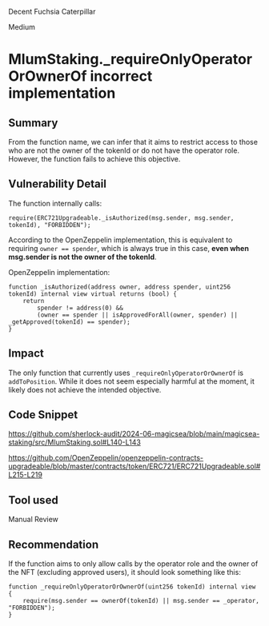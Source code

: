 Decent Fuchsia Caterpillar

Medium

# MlumStaking._requireOnlyOperatorOrOwnerOf incorrect  implementation

## Summary

From the function name, we can infer that it aims to restrict access to those who are not the owner of the tokenId or do not have the operator role. However, the function fails to achieve this objective.

## Vulnerability Detail

The function internally calls:

```solidity
require(ERC721Upgradeable._isAuthorized(msg.sender, msg.sender, tokenId), "FORBIDDEN");
```

According to the OpenZeppelin implementation, this is equivalent to requiring `owner == spender`, which is always true in this case, **even when msg.sender is not the owner of the tokenId**.

OpenZeppelin implementation:

```solidity
function _isAuthorized(address owner, address spender, uint256 tokenId) internal view virtual returns (bool) {
    return
        spender != address(0) &&
        (owner == spender || isApprovedForAll(owner, spender) || _getApproved(tokenId) == spender);
}
```

## Impact

The only function that currently uses `_requireOnlyOperatorOrOwnerOf` is `addToPosition`. While it does not seem especially harmful at the moment, it likely does not achieve the intended objective.

## Code Snippet

https://github.com/sherlock-audit/2024-06-magicsea/blob/main/magicsea-staking/src/MlumStaking.sol#L140-L143

https://github.com/OpenZeppelin/openzeppelin-contracts-upgradeable/blob/master/contracts/token/ERC721/ERC721Upgradeable.sol#L215-L219

## Tool used

Manual Review

## Recommendation

If the function aims to only allow calls by the operator role and the owner of the NFT (excluding approved users), it should look something like this:

```solidity
function _requireOnlyOperatorOrOwnerOf(uint256 tokenId) internal view {
    require(msg.sender == ownerOf(tokenId) || msg.sender == _operator, "FORBIDDEN");
}
```
